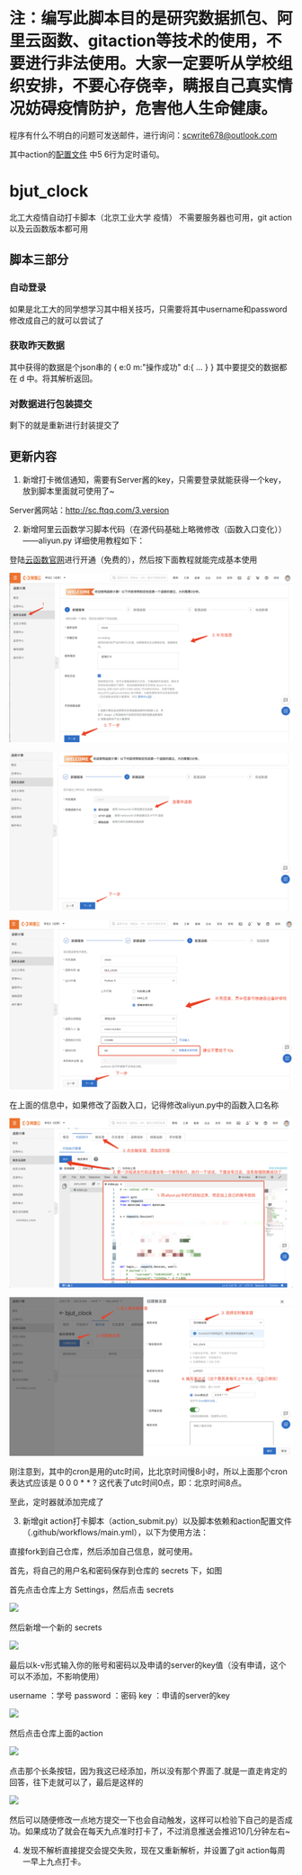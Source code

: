 # 注：编写此脚本目的是研究数据抓包、阿里云函数、gitaction等技术的使用，不要进行非法使用。大家一定要听从学校组织安排，不要心存侥幸，瞒报自己真实情况妨碍疫情防护，危害他人生命健康。

程序有什么不明白的问题可发送邮件，进行询问：scwrite678@outlook.com

其中action的[配置文件](https://github.com/Swenchao/bjut_clock/blob/master/.github/workflows/main.yml) 中5 6行为定时语句。

# bjut_clock

北工大疫情自动打卡脚本（北京工业大学  疫情）
不需要服务器也可用，git action以及云函数版本都可用

## 脚本三部分

### 自动登录

如果是北工大的同学想学习其中相关技巧，只需要将其中username和password修改成自己的就可以尝试了

### 获取昨天数据

其中获得的数据是个json串的
    {
        e:0
        m:"操作成功"
        d:{
        ...
        }
    }
其中要提交的数据都在 d 中。将其解析返回。

### 对数据进行包装提交

剩下的就是重新进行封装提交了

## 更新内容

1. 新增打卡微信通知，需要有Server酱的key，只需要登录就能获得一个key，放到脚本里面就可使用了~

Server酱网站：http://sc.ftqq.com/3.version

2. 新增阿里云函数学习脚本代码（在源代码基础上略微修改（函数入口变化））——aliyun.py 详细使用教程如下：

登陆[云函数官网](https://fc.console.aliyun.com/fc/overview/cn-beijing)进行开通（免费的），然后按下面教程就能完成基本使用

![](https://github.com/Swenchao/bjut_clock/blob/master/images/aliyun1.png)

![](https://github.com/Swenchao/bjut_clock/blob/master/images/aliyun2.png)

![](https://github.com/Swenchao/bjut_clock/blob/master/images/aliyun3.png)

在上面的信息中，如果修改了函数入口，记得修改aliyun.py中的函数入口名称

![](https://github.com/Swenchao/bjut_clock/blob/master/images/aliyun4.png)

![](https://github.com/Swenchao/bjut_clock/blob/master/images/aliyun5.png)

刚注意到，其中的cron是用的utc时间，比北京时间慢8小时，所以上面那个cron表达式应该是 0 0 0 * * ? 这代表了utc时间0点，即：北京时间8点。

至此，定时器就添加完成了

3. 新增git action打卡脚本（action_submit.py）以及脚本依赖和action配置文件（.github/workflows/main.yml），以下为使用方法：

直接fork到自己仓库，然后添加自己信息，就可使用。

首先，将自己的用户名和密码保存到仓库的 secrets 下，如图

首先点击仓库上方 Settings，然后点击 secrets

![](https://github.com/Swenchao/bjut_clock/blob/master/images/1.png)

然后新增一个新的 secrets

![](https://github.com/Swenchao/bjut_clock/blob/master/images/2.png)

最后以k-v形式输入你的账号和密码以及申请的server的key值（没有申请，这个可以不添加，不影响使用）

username ：学号
password ：密码
key ：申请的server的key

![](https://github.com/Swenchao/bjut_clock/blob/master/images/3.png)

然后点击仓库上面的action

![](https://github.com/Swenchao/bjut_clock/blob/master/images/5.png)

点击那个长条按钮，因为我这已经添加，所以没有那个界面了.就是一直走肯定的回答，往下走就可以了，最后是这样的

![](https://github.com/Swenchao/bjut_clock/blob/master/images/4.png)

然后可以随便修改一点地方提交一下也会自动触发，这样可以检验下自己的是否成功。如果成功了就会在每天九点准时打卡了，不过消息推送会推迟10几分钟左右~

4. 发现不解析直接提交会提交失败，现在又重新解析，并设置了git action每周一早上九点打卡。

